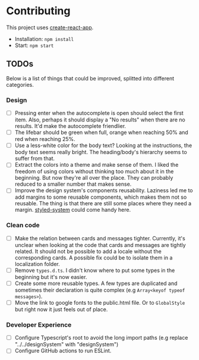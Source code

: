 # Contributing

This project uses [create-react-app](https://create-react-app.dev/).

- Installation: `npm install`
- Start: `npm start`

## TODOs

Below is a list of things that could be improved, splitted into different categories.

### Design

- [ ] Pressing enter when the autocomplete is open should select the first item. Also, perhaps it should display a "No results" when there are no results. It'd make the autocomplete friendlier.
- [ ] The lifebar should be green when full, orange when reaching 50% and red when reaching 25%.
- [ ] Use a less-white color for the body text? Looking at the instructions, the body text seems really bright. The heading/body's hierarchy seems to suffer from that.
- [ ] Extract the colors into a theme and make sense of them. I liked the freedom of using colors without thinking too much about it in the beginning. But now they're all over the place. They can probably reduced to a smaller number that makes sense.
- [ ] Improve the design system's components reusability. Laziness led me to add margins to some reusable components, which makes them not so reusable. The thing is that there are still some places where they need a margin. [styled-system](https://styled-system.com/) could come handy here.

### Clean code

- [ ] Make the relation between cards and messages tighter. Currently, it's unclear when looking at the code that cards and messages are tightly related. It should not be possible to add a locale without the corresponding cards. A possible fix could be to isolate them in a localization folder.
- [ ] Remove `types.d.ts`. I didn't know where to put some types in the beginning but it's now easier.
- [ ] Create some more reusable types. A few types are duplicated and sometimes their declaration is quite complex (e.g `Array<keyof typeof messages>`).
- [ ] Move the link to google fonts to the public.html file. Or to `GlobalStyle` but right now it just feels out of place.

### Developer Experience

- [ ] Configure Typescript's root to avoid the long import paths (e.g replace "../../designSystem" with "designSystem")
- [ ] Configure GitHub actions to run ESLint.
